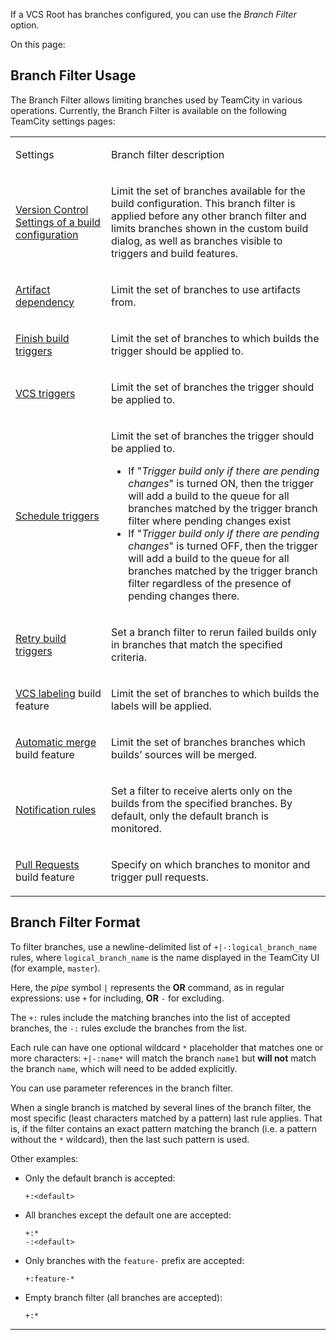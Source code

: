 [//]: # (title: Branch Filter)
[//]: # (auxiliary-id: Branch Filter)

If a VCS Root has branches configured, you can use the _Branch Filter_ option.

On this page:

<tag-list of="chapter" mode="tree" depth="4"/>

## Branch Filter Usage

The Branch Filter allows limiting branches used by TeamCity in various operations. Currently, the Branch Filter is available on the following TeamCity settings pages:

<table>

<tr>

<td>

Settings

</td>

<td>

Branch filter description

</td>

</tr>

<tr>

<td>
 
[Version Control Settings of a build configuration](configuring-vcs-settings.md)


</td>

<td>

Limit the set of branches available for the build configuration. This branch filter is applied before any other branch filter and limits branches shown in the custom build dialog, as well as branches visible to triggers and build features.

</td>

</tr>

<tr>

<td>
 
[Artifact dependency](artifact-dependencies.md)


</td>

<td>

Limit the set of branches to use artifacts from.

</td>

</tr>

<tr>

<td>

[Finish build triggers](configuring-finish-build-trigger.md)

</td>

<td>

 
Limit the set of branches to which builds the trigger should be applied to.

</td>

</tr>

<tr>

<td>

[VCS triggers](configuring-vcs-triggers.md)

</td>

<td>

Limit the set of branches the trigger should be applied to.

</td>

</tr>

<tr>

<td>

[Schedule triggers](configuring-schedule-triggers.md)

</td>

<td>

Limit the set of branches the trigger should be applied to.

* If "_Trigger build only if there are pending changes_" is turned ON, then the trigger will add a build to the queue for all branches matched by the trigger branch filter where pending changes exist
* If "_Trigger build only if there are pending changes_" is turned OFF, then the trigger will add a build to the queue for all branches matched by the trigger branch filter regardless of the presence of pending changes there.


</td>

</tr>

<tr>

<td>

[Retry build triggers](configuring-retry-build-trigger.md)

</td>

<td>

Set a branch filter to rerun failed builds only in branches that match the specified criteria.

</td>

</tr>

<tr>

<td>

[VCS labeling](vcs-labeling.md) build feature

</td>

<td>

Limit the set of branches to which builds the labels will be applied.

</td>

</tr>

<tr>

<td>

[Automatic merge](automatic-merge.md#Automatic+Merge+Settings) build feature

</td>

<td>

Limit the set of branches branches which builds’ sources will be merged.

</td>

</tr>

<tr>

<td>

[Notification rules](subscribing-to-notifications.md)

</td>

<td>

Set a filter to receive alerts only on the builds from the specified branches. By default, only the default branch is monitored.

</td>

</tr>

<tr>

<td>

[Pull Requests](pull-requests.md) build feature

</td>

<td>

Specify on which branches to monitor and trigger pull requests.

</td>

</tr>

</table>

## Branch Filter Format

To filter branches, use a newline-delimited list of `+|-:logical_branch_name` rules, where `logical_branch_name` is the name displayed in the TeamCity UI (for example, `master`).

<chunk include-id="OR-syntax-tip">

<tip>

Here, the _pipe_ symbol `|` represents the __OR__ command, as in regular expressions: use `+` for including, __OR__ `-` for excluding.

</tip>

</chunk>
 
The `+:` rules include the matching branches into the list of accepted branches, the `-:` rules exclude the branches from the list.

Each rule can have one optional wildcard `*` placeholder that matches one or more characters: `+|-:name*` will match the branch `name1` but __will not__ match the branch `name`, which will need to be added explicitly.

You can use parameter references in the branch filter.

When a single branch is matched by several lines of the branch filter, the most specific (least characters matched by a pattern) last rule applies. That is, if the filter contains an exact pattern matching the branch (i.e. a pattern without the `*` wildcard), then the last such pattern is used.

Other examples:

* Only the default branch is accepted:   
   ```Plain Text  
   +:<default>

   ```

* All branches except the default one are accepted:   
   ```Plain Text  
   +:*
   -:<default>

   ```
   
* Only branches with the `feature-` prefix are accepted:   
   ```Plain Text   
   +:feature-*

   ```
   
   
* Empty branch filter (all branches are accepted):   
   ```Plain Text   
   +:*

   ```
__ __